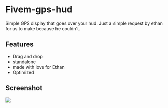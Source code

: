 # Fivem-gps-hud
Simple GPS display that goes over your hud. Just a simple request by ethan for us to make because he couldn't.

## Features
- Drag and drop
- standalone
- made with love for Ethan
- Optimized 

## Screenshot
![](http://cdn.nat2k15.xyz/img/FiveM_GTAProcess_7SjAh9wdPX.png)
